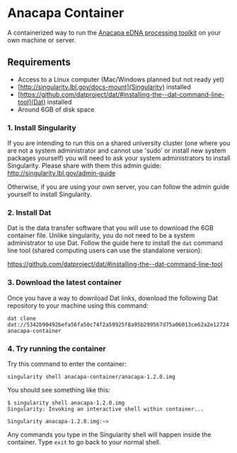 # Anacapa Container

A containerized way to run the [Anacapa eDNA processing toolkit](https://github.com/limey-bean/Anacapa) on your own machine or server.

## Requirements

- Access to a Linux computer (Mac/Windows planned but not ready yet)
- [http://singularity.lbl.gov/docs-mount](Singularity) installed
- [https://github.com/datproject/dat/#installing-the--dat-command-line-tool](Dat) installed
- Around 6GB of disk space

### 1. Install Singularity

If you are intending to run this on a shared university cluster (one where you are not a system administrator and cannot use 'sudo' or install new system packages yourself) you will need to ask your system administrators to install Singularity. Please share with them this admin guide: http://singularity.lbl.gov/admin-guide

Otherwise, if you are using your own server, you can follow the admin guide yourself to install Singularity.

### 2. Install Dat

Dat is the data transfer software that you will use to download the 6GB container file. Unlike singularity, you do not need to be a system administrator to use Dat. Follow the guide here to install the `dat` command line tool (shared computing users can use the standalone version):

https://github.com/datproject/dat/#installing-the--dat-command-line-tool

### 3. Download the latest container

Once you have a way to download Dat links, download the following Dat repository to your machine using this command:

```
dat clone dat://5342b90492befa56fa50c74f2a59925f8a95b299567d75a06013ce62a2e12724 anacapa-container
```

### 4. Try running the container

Try this command to enter the container:

```
singularity shell anacapa-container/anacapa-1.2.0.img
```

You should see something like this:

```
$ singularity shell anacapa-1.2.0.img
Singularity: Invoking an interactive shell within container...

Singularity anacapa-1.2.0.img:~> 
```

Any commands you type in the Singularity shell will happen inside the container. Type `exit` to go back to your normal shell.


